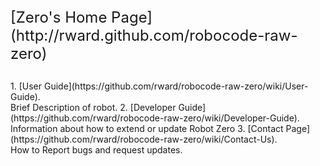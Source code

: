 
<font Size = 5>
[Zero's Home Page](http://rward.github.com/robocode-raw-zero) <br><br>
 </font>
1. [User Guide](https://github.com/rward/robocode-raw-zero/wiki/User-Guide). <br>
    Brief Description of robot.
2. [Developer Guide](https://github.com/rward/robocode-raw-zero/wiki/Developer-Guide). <br>
    Information about how to extend or update Robot Zero 
3. [Contact Page](https://github.com/rward/robocode-raw-zero/wiki/Contact-Us). <br>
    How to Report bugs and request updates. 
